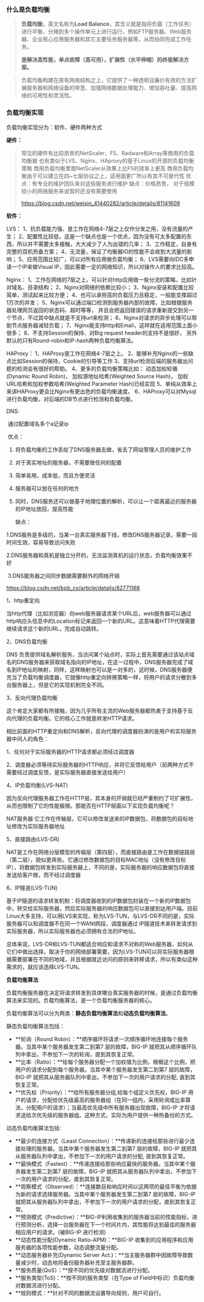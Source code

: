 ### 什么是负载均衡

> **负载均衡**，英文名称为**Load Balance**，其含义就是指将负载（工作任务）进行平衡、分摊到多个操作单元上进行运行，例如FTP服务器、Web服务器、企业核心应用服务器和其它主要任务服务器等，从而协同完成工作任务。
>
> **是解决高性能，单点故障（高可用），扩展性（水平伸缩）的终极解决方案。**

> 负载均衡构建在原有网络结构之上，它提供了一种透明且廉价有效的方法扩展服务器和网络设备的带宽、加强网络数据处理能力、增加吞吐量、提高网络的可用性和灵活性。



### 负载均衡实现

负载均衡实现分为：软件、硬件两种方式

**硬件：**

> 常见的硬件有比较昂贵的NetScaler、F5、Radware和Array等商用的负载均衡器
> 也有类似于LVS、Nginx、HAproxy的基于Linux的开源的负载均衡策略
> 商用负载均衡里面NetScaler从效果上比F5的效率上更高
> 商用负载均衡由于可以建立在四~七层协议之上，适用面更广所以有其不可替代性
> 优点：有专业的维护团队来对这些服务进行维护
> 缺点：价格昂贵，
> 对于规模较小的网络服务来说暂时还没有需要使用
>
> https://blog.csdn.net/weixin_41440282/article/details/81141609

**软件：**

LVS：
    1、抗负载能力强、是工作在网络4-7层之上仅作分发之用，没有流量的产生；
    2、配置性比较低，这是一个缺点也是一个优点，因为没有可太多配置的东西，所以并不需要太多接触，大大减少了人为出错的几率；
    3、工作稳定，自身有完整的双机热备方案；
    4、无流量，保证了均衡器IO的性能不会收到大流量的影响；
    5、应用范围比较广，可以对所有应用做负载均衡；
    6、LVS需要向IDC多申请一个IP来做Visual IP，因此需要一定的网络知识，所以对操作人的要求比较高。

Nginx：
    1、工作在网络的7层之上，可以针对http应用做一些分流的策略，比如针对域名、目录结构；
    2、Nginx对网络的依赖比较小；
    3、Nginx安装和配置比较简单，测试起来比较方便；
    4、也可以承担高的负载压力且稳定，一般能支撑超过1万次的并发；
    5、Nginx可以通过端口检测到服务器内部的故障，比如根据服务器处理网页返回的状态码、超时等等，
       并且会把返回错误的请求重新提交到另一个节点，不过其中缺点就是不支持url来检测；
    6、Nginx对请求的异步处理可以帮助节点服务器减轻负载；
    7、Nginx能支持http和Email，这样就在适用范围上面小很多；
    8、不支持Session的保持、对Big request header的支持不是很好，
    另外默认的只有Round-robin和IP-hash两种负载均衡算法。

HAProxy：
    1、HAProxy是工作在网络4-7层之上。
    2、能够补充Nginx的一些缺点比如Session的保持，Cookie的引导等工作
    3、支持url检测后端的服务器出问题的检测会有很好的帮助。
    4、更多的负载均衡策略比如：
			动态加权轮循(Dynamic Round Robin)，
       	 加权源地址哈希(Weighted Source Hash)，
       	 加权URL哈希和加权参数哈希(Weighted Parameter Hash)已经实现
    5、单纯从效率上来讲HAProxy更会比Nginx有更出色的负载均衡速度。
    6、HAProxy可以对Mysql进行负载均衡，对后端的DB节点进行检测和负载均衡。

DNS:

​	通过配置域名多个a记录ip

​	优点：

1. 将负载均衡的工作丢给了DNS服务器去做，省去了网站管理人员的维护工作
2. 对于真实地址的服务器，不需要做任何的配置
3. 简单易用，成本低，而且方便灵活
4. 服务器可以放在任何的地方
5. 同时，DNS服务还可以做基于地理位置的解析，可以让一个距离最近的服务器的IP地址放回，提高性能

   缺点：

​	1.DNS服务是多级的，当某一台真实服务器下线，修改DNS服务器记录，需要一段时间生效，容易导致访问失败

​	2.DNS服务器和真机是独立分开的，无法监测真机的运行状态，负载均衡效果不好

​    3.DNS服务器之间同步数据需要额外的网络开销

https://blog.csdn.net/bpb_cx/article/details/82771168



1、http重定向

当http代理（比如浏览器）向web服务器请求某个URL后，web服务器可以通过http响应头信息中的Location标记来返回一个新的URL。这意味着HTTP代理需要继续请求这个新的URL，完成自动跳转。

2、DNS负载均衡

DNS 负责提供域名解析服务，当访问某个站点时，实际上首先需要通过该站点域名的DNS服务器来获取域名指向的IP地址，在这一过程中，DNS服务器完成了域名到IP地址的映射，同样，这样映射也可以是一对多的，这时候，DNS服务器便充当了负载均衡调度器，它就像http重定向转换策略一样，将用户的请求分散到多台服务器上，但是它的实现机制完全不同。

3、反向代理负载均衡

这个肯定大家都有所接触，因为几乎所有主流的Web服务器都热衷于支持基于反向代理的负载均衡。它的核心工作就是转发HTTP请求。

相比前面的HTTP重定向和DNS解析，反向代理的调度器扮演的是用户和实际服务器中间人的角色：

   1、任何对于实际服务器的HTTP请求都必须经过调度器

   2、调度器必须等待实际服务器的HTTP响应，并将它反馈给用户（前两种方式不需要经过调度反馈，是实际服务器直接发送给用户）

4、IP负载均衡(LVS-NAT)

因为反向代理服务器工作在HTTP层，其本身的开销就已经严重制约了可扩展性，从而也限制了它的性能极限。那能否在HTTP层面以下实现负载均衡呢？

NAT服务器:它工作在传输层，它可以修改发送来的IP数据包，将数据包的目标地址修改为实际服务器地址

5、直接路由(LVS-DR)

NAT是工作在网络分层模型的传输层（第四层），而直接路由是工作在数据链路层（第二层），貌似更屌些。它通过修改数据包的目标MAC地址（没有修改目标IP），将数据包转发到实际服务器上，不同的是，实际服务器的响应数据包将直接发送给客户羰，而不经过调度器

6、IP隧道(LVS-TUN)

基于IP隧道的请求转发机制：将调度器收到的IP数据包封装在一个新的IP数据包中，转交给实际服务器，然后实际服务器的响应数据包可以直接到达用户端。目前Linux大多支持，可以用LVS来实现，称为LVS-TUN，与LVS-DR不同的是，实际服务器可以和调度器不在同一个WANt网段，调度器通过 IP隧道技术来转发请求到实际服务器，所以实际服务器也必须拥有合法的IP地址。

总体来说，LVS-DR和LVS-TUN都适合响应和请求不对称的Web服务器，如何从它们中做出选择，取决于你的网络部署需要，因为LVS-TUN可以将实际服务器根据需要部署在不同的地域，并且根据就近访问的原则来转移请求，所以有类似这种需求的，就应该选择LVS-TUN。







**负载均衡算法**

负载均衡服务器在决定将请求转发到具体哪台真实服务器的时候，是通过负载均衡算法来实现的。负载均衡算法，是一个负载均衡服务器的核心。

负载均衡算法可以分为两类：**静态负载均衡算法**和**动态负载均衡算法**。

静态负载均衡算法包括：

- **轮询（Round Robin）：**顺序循环将请求一次顺序循环地连接每个服务器。当其中某个服务器发生第二到第7 层的故障，BIG-IP 就把其从顺序循环队列中拿出，不参加下一次的轮询，直到其恢复正常。
- **比率（Ratio）：**给每个服务器分配一个加权值为比例，根椐这个比例，把用户的请求分配到每个服务器。当其中某个服务器发生第二到第7 层的故障，BIG-IP 就把其从服务器队列中拿出，不参加下一次的用户请求的分配, 直到其恢复正常。
- **优先权（Priority）：**给所有服务器分组,给每个组定义优先权，BIG-IP 用户的请求，分配给优先级最高的服务器组（在同一组内，采用轮询或比率算法，分配用户的请求）；当最高优先级中所有服务器出现故障，BIG-IP 才将请求送给次优先级的服务器组。这种方式，实际为用户提供一种热备份的方式。

动态负载均衡算法包括: 

- **最少的连接方式（Least Connection）：**传递新的连接给那些进行最少连接处理的服务器。当其中某个服务器发生第二到第7 层的故障，BIG-IP 就把其从服务器队列中拿出，不参加下一次的用户请求的分配, 直到其恢复正常。
- **最快模式（Fastest）：**传递连接给那些响应最快的服务器。当其中某个服务器发生第二到第7 层的故障，BIG-IP 就把其从服务器队列中拿出，不参加下一次的用户请求的分配，直到其恢复正常。
- **观察模式（Observed）：**连接数目和响应时间以这两项的最佳平衡为依据为新的请求选择服务器。当其中某个服务器发生第二到第7 层的故障，BIG-IP就把其从服务器队列中拿出，不参加下一次的用户请求的分配，直到其恢复正常。
- **预测模式（Predictive）：**BIG-IP利用收集到的服务器当前的性能指标，进行预测分析，选择一台服务器在下一个时间片内，其性能将达到最佳的服务器相应用户的请求。(被BIG-IP 进行检测)
- **动态性能分配(Dynamic Ratio-APM)：**BIG-IP 收集到的应用程序和应用服务器的各项性能参数，动态调整流量分配。
- **动态服务器补充(Dynamic Server Act.)：**当主服务器群中因故障导致数量减少时，动态地将备份服务器补充至主服务器群。
- **服务质量(QoS）：**按不同的优先级对数据流进行分配。
- **服务类型(ToS)：**按不同的服务类型（在Type of Field中标识）负载均衡对数据流进行分配。
- **规则模式：**针对不同的数据流设置导向规则，用户可自行。
